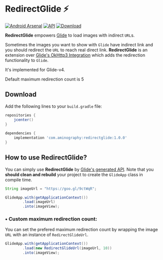 # RedirectGlide :zap:
[![Android Arsenal]( https://img.shields.io/badge/Android%20Arsenal-RedirectGlide-brightgreen.svg?style=flat )]( https://android-arsenal.com/details/1/7178)
[![API](https://img.shields.io/badge/API-14%2B-ffaa00.svg?style=flat)](https://android-arsenal.com/api?level=14)
[![Download](https://api.bintray.com/packages/aminography/maven/RedirectGlide/images/download.svg) ](https://bintray.com/aminography/maven/RedirectGlide/_latestVersion)
  
**RedirectGlide** empowers [Glide][1] to load images with indirect `URL`s.

Sometimes the images you want to show with `Glide` have indirect link and you should redirect the `URL` to reach real direct link. **RedirectGlide** is an extension over [Glide's OkHttp3 Integration][2] which adds the redirection functionality to `Glide`.

It's implemented for Glide-v4.

Default maximum redirection count is 5

Download
--------
Add the following lines to your `build.gradle` file:

```gradle
repositories {
    jcenter()
}
  
dependencies {
    implementation 'com.aminography:redirectglide:1.0.0'
}
```

How to use RedirectGlide?
--------
  
You can simply use **RedirectGlide** by [Glide's generated API][3]. Note that you **should clean and rebuild** your project to create the `GlideApp` class in compile time.

```java
String imageUrl = "https://goo.gl/9ctWqR";

GlideApp.with(getApplicationContext())
        .load(imageUrl)
        .into(imageView);
```

### • Custom maximum redirection count:

You can set the prefered maximum redirection count by wrapping the image `URL` with an instance of `RedirectGlideUrl`.

```java
GlideApp.with(getApplicationContext())
        .load(new RedirectGlideUrl(imageUrl, 10))
        .into(imageView);
```

  [1]: https://github.com/bumptech/glide
  [2]: https://github.com/bumptech/glide/tree/master/integration/okhttp3
  [3]: https://bumptech.github.io/glide/doc/generatedapi.html
